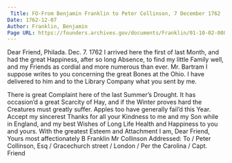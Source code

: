 ```yaml
---
 Title: FO-From Benjamin Franklin to Peter Collinson, 7 December 1762
Date: 1762-12-07
Author: Franklin, Benjamin
Page URL: https://founders.archives.gov/documents/Franklin/01-10-02-0086
---
```


Dear Friend,
Philada. Dec. 7. 1762
I arrived here the first of last Month, and had the great Happiness, after so long Absence, to find my little Family well, and my Friends as cordial and more numerous than ever.
Mr. Bartram I suppose writes to you concerning the great Bones at the Ohio. I have delivered to him and to the Library Company what you sent by me.

There is great Complaint here of the last Summer’s Drought. It has occasion’d a great Scarcity of Hay, and if the Winter proves hard the Creatures must greatly suffer. Apples too have generally fail’d this Year.
Accept my sincerest Thanks for all your Kindness to me and my Son while in England, and my best Wishes of Long Life Health and Happiness to you and yours.
With the greatest Esteem and Attachment I am, Dear Friend, Yours most affectionately
B Franklin
Mr Collinson
 Addressed: To / Peter Collinson, Esq / Gracechurch street / London / Per the Carolina / Capt. Friend

